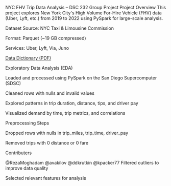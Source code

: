 NYC FHV Trip Data Analysis – DSC 232 Group Project
Project Overview
This project explores New York City's High Volume For-Hire Vehicle (FHV) data (Uber, Lyft, etc.) from 2019 to 2022 using PySpark for large-scale analysis.


Dataset
Source: NYC Taxi & Limousine Commission

Format: Parquet (~19 GB compressed)

Services: Uber, Lyft, Via, Juno

[Data Dictionary (PDF)](data_dictionary_trip_records_hvfhs.pdf)

Exploratory Data Analysis (EDA)


Loaded and processed using PySpark on the San Diego Supercomputer (SDSC)

Cleaned rows with nulls and invalid values

Explored patterns in trip duration, distance, tips, and driver pay

Visualized demand by time, trip metrics, and correlations


Preprocessing Steps


Dropped rows with nulls in trip_miles, trip_time, driver_pay

Removed trips with 0 distance or 0 fare


Contributers

@RezaMoghadam
@avakilov
@ddkrutkin
@kpacker77
Filtered outliers to improve data quality

Selected relevant features for analysis
